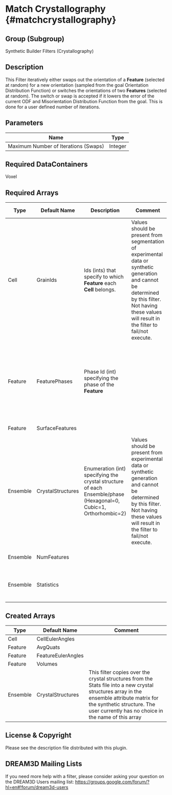 Match Crystallography {#matchcrystallography}
======

## Group (Subgroup) ##
Synthetic Builder Filters (Crystallography)

## Description ##
This Filter iteratively either swaps out the orientation of a **Feature** (selected at random) for a new orientation (sampled from the goal Orientation Distribution Function) or switches the orientations of two **Features** (selected at random).  The switch or swap is accepted if it lowers the error of the current ODF and Misorientation Distribution Function from the goal.  This is done for a user defined number of iterations.  

## Parameters ##

| Name | Type |
|------|------|
| Maximum Number of Iterations (Swaps) | Integer |

## Required DataContainers ##
Voxel

## Required Arrays ##

| Type | Default Name | Description | Comment | Filters Known to Create Data |
|------|--------------|-------------|---------|-----|
| Cell | GrainIds | Ids (ints) that specify to which **Feature** each **Cell** belongs. | Values should be present from segmentation of experimental data or synthetic generation and cannot be determined by this filter. Not having these values will result in the filter to fail/not execute. | Segment Features (Misorientation, C-Axis Misorientation, Scalar) (Reconstruction), Read Dx File (IO), Read Ph File (IO), Pack Primary Phases (SyntheticBuilding), Insert Precipitate Phases (SyntheticBuilding), Establish Matrix Phase (SyntheticBuilding) |
| Feature | FeaturePhases | Phase Id (int) specifying the phase of the **Feature**| | Find Feature Phases (Generic), Read Feature Info File (IO), Pack Primary Phases (SyntheticBuilding), Insert Precipitate Phases (SyntheticBuilding), Establish Matrix Phase (SyntheticBuilding) |
| Feature | SurfaceFeatures |  |  | Find Surface Features (Generic)
| Ensemble | CrystalStructures | Enumeration (int) specifying the crystal structure of each Ensemble/phase (Hexagonal=0, Cubic=1, Orthorhombic=2) | Values should be present from experimental data or synthetic generation and cannot be determined by this filter. Not having these values will result in the filter to fail/not execute. | Read H5Ebsd File (IO), Read Ensemble Info File (IO), Initialize Synthetic Volume (SyntheticBuilding) |
| Ensemble | NumFeatures |  |  | Find Number of Features (Statistics) |
| Ensemble | Statistics |  |  | Generate Ensemble Statistics (Statistics), StatsGenerator Application |

## Created Arrays ##

| Type | Default Name | Comment |
|------|--------------|---------|
| Cell | CellEulerAngles |  |
| Feature | AvgQuats |  |
| Feature | FeatureEulerAngles |  |
| Feature | Volumes |  |
| Ensemble | CrystalStructures | This filter copies over the crystal structures from the Stats file into a new crystal structures array in the ensemble attribute matrix for the synthetic structure. The user currently has no choice in the name of this array|


## License & Copyright ##

Please see the description file distributed with this plugin.

## DREAM3D Mailing Lists ##

If you need more help with a filter, please consider asking your question on the DREAM3D Users mailing list:
https://groups.google.com/forum/?hl=en#!forum/dream3d-users



